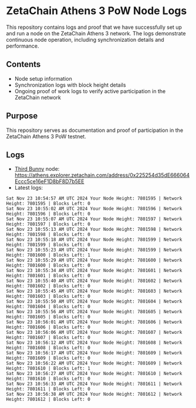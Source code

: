 # ZetaChain Athens 3 PoW Node Logs
This repository contains logs and proof that we have successfully set up and run a node on the ZetaChain Athens 3 network. The logs demonstrate continuous node operation, including synchronization details and performance.

## Contents
- Node setup information
- Synchronization logs with block height details
- Ongoing proof of work logs to verify active participation in the ZetaChain network

## Purpose
This repository serves as documentation and proof of participation in the ZetaChain Athens 3 PoW testnet.

## Logs

- [Third Bunny](https://thirdbunny.xyz/) node: https://athens.explorer.zetachain.com/address/0x225254d35dE666064Eccc5ce16eF1D8bF8D7b5EE
- Latest logs:
```
Sat Nov 23 10:54:57 AM UTC 2024 Your Node Height: 7801595 | Network Height: 7801595 | Blocks Left: 0
Sat Nov 23 10:55:02 AM UTC 2024 Your Node Height: 7801596 | Network Height: 7801596 | Blocks Left: 0
Sat Nov 23 10:55:07 AM UTC 2024 Your Node Height: 7801597 | Network Height: 7801597 | Blocks Left: 0
Sat Nov 23 10:55:13 AM UTC 2024 Your Node Height: 7801598 | Network Height: 7801598 | Blocks Left: 0
Sat Nov 23 10:55:18 AM UTC 2024 Your Node Height: 7801599 | Network Height: 7801599 | Blocks Left: 0
Sat Nov 23 10:55:23 AM UTC 2024 Your Node Height: 7801599 | Network Height: 7801600 | Blocks Left: 1
Sat Nov 23 10:55:29 AM UTC 2024 Your Node Height: 7801600 | Network Height: 7801600 | Blocks Left: 0
Sat Nov 23 10:55:34 AM UTC 2024 Your Node Height: 7801601 | Network Height: 7801601 | Blocks Left: 0
Sat Nov 23 10:55:40 AM UTC 2024 Your Node Height: 7801602 | Network Height: 7801602 | Blocks Left: 0
Sat Nov 23 10:55:45 AM UTC 2024 Your Node Height: 7801603 | Network Height: 7801603 | Blocks Left: 0
Sat Nov 23 10:55:50 AM UTC 2024 Your Node Height: 7801604 | Network Height: 7801604 | Blocks Left: 0
Sat Nov 23 10:55:56 AM UTC 2024 Your Node Height: 7801605 | Network Height: 7801605 | Blocks Left: 0
Sat Nov 23 10:56:01 AM UTC 2024 Your Node Height: 7801606 | Network Height: 7801606 | Blocks Left: 0
Sat Nov 23 10:56:06 AM UTC 2024 Your Node Height: 7801607 | Network Height: 7801607 | Blocks Left: 0
Sat Nov 23 10:56:12 AM UTC 2024 Your Node Height: 7801608 | Network Height: 7801608 | Blocks Left: 0
Sat Nov 23 10:56:17 AM UTC 2024 Your Node Height: 7801609 | Network Height: 7801609 | Blocks Left: 0
Sat Nov 23 10:56:22 AM UTC 2024 Your Node Height: 7801609 | Network Height: 7801610 | Blocks Left: 1
Sat Nov 23 10:56:27 AM UTC 2024 Your Node Height: 7801610 | Network Height: 7801610 | Blocks Left: 0
Sat Nov 23 10:56:33 AM UTC 2024 Your Node Height: 7801611 | Network Height: 7801611 | Blocks Left: 0
Sat Nov 23 10:56:38 AM UTC 2024 Your Node Height: 7801612 | Network Height: 7801612 | Blocks Left: 0
```
